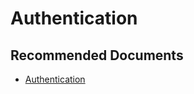   <properties
	pageTitle="authentication failed with aadsts error not listed here"
	description="authentication failed with aadsts error not listed here"
	service="microsoft.PowerBIDedicated"
	resource="capacities"
	authors="pjfreitas"
	ms.author="pfreitas"	
	displayOrder="680"
	selfHelpType="generic"
	supportTopicIds="32628068"
	productPesIds="16334"
	cloudEnvironments="public, MoonCake, fairfax" 
	articleId="82c9a0e9-7753-57a4-b3b0-414881bf78a5"
	ownershipId="PowerBI_PowerBI"
/>

# Authentication

## **Recommended Documents**

* [Authentication](https://docs.microsoft.com/power-bi/developer/embedded-troubleshoot#authentication)
